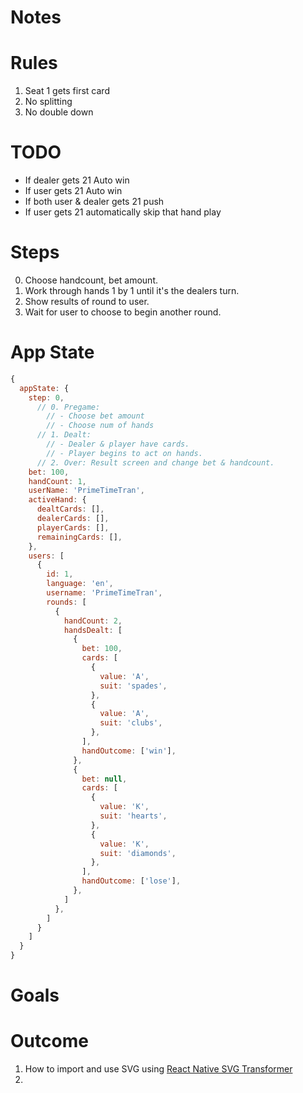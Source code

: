 # Notes

# Rules

1. Seat 1 gets first card
2. No splitting
3. No double down


# TODO

- If dealer gets 21 Auto win
- If user gets 21 Auto win
- If both user & dealer gets 21 push
- If user gets 21 automatically skip that hand play

# Steps

0. Choose handcount, bet amount.
1. Work through hands 1 by 1 until it's the dealers turn.
2. Show results of round to user.
3. Wait for user to choose to begin another round.

# App State

```js
{
  appState: {
    step: 0,
      // 0. Pregame:
        // - Choose bet amount
        // - Choose num of hands
      // 1. Dealt: 
        // - Dealer & player have cards. 
        // - Player begins to act on hands.
      // 2. Over: Result screen and change bet & handcount.
    bet: 100,
    handCount: 1,
    userName: 'PrimeTimeTran',
    activeHand: {
      dealtCards: [],
      dealerCards: [],
      playerCards: [],
      remainingCards: [],
    },
    users: [
      {
        id: 1,
        language: 'en',
        username: 'PrimeTimeTran',
        rounds: [
          {
            handCount: 2,
            handsDealt: [
              {
                bet: 100,
                cards: [
                  {
                    value: 'A',
                    suit: 'spades',
                  },
                  {
                    value: 'A',
                    suit: 'clubs',
                  },
                ],
                handOutcome: ['win'],
              },
              {
                bet: null,
                cards: [
                  {
                    value: 'K',
                    suit: 'hearts',
                  },
                  {
                    value: 'K',
                    suit: 'diamonds',
                  },
                ],
                handOutcome: ['lose'],
              },
            ]
          },
        ]
      }
    ]
  }
}
```

# Goals




# Outcome




1. How to import and use SVG using [React Native SVG Transformer](https://github.com/kristerkari/react-native-svg-transformer)
2. 